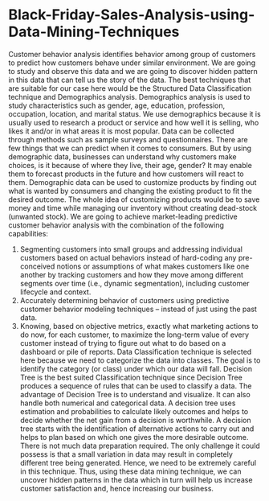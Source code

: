 # Black-Friday-Sales-Analysis-using-Data-Mining-Techniques

Customer behavior analysis identifies behavior among group of customers to predict how customers behave under similar environment. 
We are going to study and observe this data and we are going to discover hidden pattern in this data that can tell us the story of the data. The best techniques that are suitable for our case here would be the Structured Data Classification technique and Demographics analysis. Demographics analysis is used to study characteristics such as gender, age, education, profession, occupation, location, and marital status. We use demographics because it is usually used to research a product or service and how well it is selling, who likes it and/or in what areas it is most popular. Data can be collected through methods such as sample surveys and questionnaires. There are few things that we can predict when it comes to consumers. But by using demographic data, businesses can understand why customers make choices, is it because of where they live, their age, gender? It may enable them to forecast products in the future and how customers will react to them. Demographic data can be used to customize products by finding out what is wanted by consumers and changing the existing product to fit the desired outcome. The whole idea of customizing products would be to save money and time while managing our inventory without creating dead-stock (unwanted stock). 
We are going to achieve market-leading predictive customer behavior analysis with the combination of the following capabilities:
1.	Segmenting customers into small groups and addressing individual customers based on actual behaviors instead of hard-coding any pre-conceived notions or assumptions of what makes customers like one another by tracking customers and how they move among different segments over time (i.e., dynamic segmentation), including customer lifecycle and context.
2.	Accurately determining behavior of customers using predictive customer behavior modeling techniques – instead of just using the past data.
3.	Knowing, based on objective metrics, exactly what marketing actions to do now, for each customer, to maximize the long-term value of every customer instead of trying to figure out what to do based on a dashboard or pile of reports.
Data Classification technique is selected here because we need to categorize the data into classes. The goal is to identify the category (or class) under which our data will fall. Decision Tree is the best suited Classification technique since Decision Tree produces a sequence of rules that can be used to classify a data. The advantage of Decision Tree is to understand and visualize. It can also handle both numerical and categorical data. A decision tree uses estimation and probabilities to calculate likely outcomes and helps to decide whether the net gain from a decision is worthwhile. A decision tree starts with the identification of alternative actions to carry out and helps to plan based on which one gives the more desirable outcome. There is not much data preparation required. The only challenge it could possess is that a small variation in data may result in completely different tree being generated. Hence, we need to be extremely careful in this technique.
Thus, using these data mining technique, we can uncover hidden patterns in the data which in turn will help us increase customer satisfaction and, hence increasing our business.
